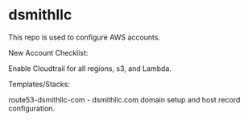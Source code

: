 # dsmithllc

This repo is used to configure AWS accounts.

New Account Checklist:

Enable Cloudtrail for all regions, s3, and Lambda.

Templates/Stacks:

route53-dsmithllc-com - dsmithllc.com domain setup and host record configuration.
